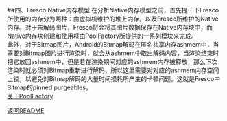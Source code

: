 ##四、Fresco Native内存模型
在分析Native内存模型之前，首先提一下Fresco所使用的内存分为两种：由虚拟机维护的堆上内存，以及Fresco所维护的Native内存。对于未解码图片，Fresco将会将其图片数据保存在Native内存块中，而Native内存块创建和使用将由PoolFactory所提供的一系列模块来完成。   
此外，对于Bitmap图片，Android的Bitmap解码在匿名共享内存ashmem中，当需要对Bitmap图片进行渲染时，就会从ashmem中取出解码内容，当渲染结束时把它放回ashmem中，但是若在渲染期间对应的ashmem内存被释放，那么下次渲染时就必须对Bitmap重新进行解码，所以这里需要对对应的ashmem内存空间上锁，以避免对Bitmap解码的大量时间损耗所产生的卡顿问题。这就是Fresco中Bitmap的pinned purgeables。   
[关于PoolFactory](https://github.com/icemoonlol/fresco-research-stuff/blob/master/main-stuff/memory/PoolFactory.md)

[返回README](https://github.com/icemoonlol/fresco-research-stuff/blob/master/README.md)